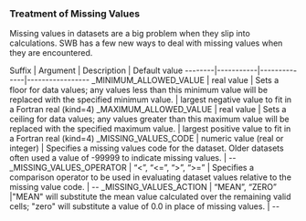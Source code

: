 ### Treatment of Missing Values ###

Missing values in datasets are a big problem when they slip into calculations. SWB has a few new ways to deal with missing values when they are encountered.

  Suffix  | Argument  |  Description |
  Default value
  --------|-----------|--------------|-----------------
_MINIMUM_ALLOWED_VALUE	  | real value	| Sets a floor for data values; any values less than this minimum value will be replaced with the specified minimum value. |	largest negative value to fit in a Fortran real (kind=4)
_MAXIMUM_ALLOWED_VALUE    |	real value	| Sets a ceiling for data values; any values greater than this maximum value will be replaced with the specified maximum value.	| largest positive value to fit in a Fortran real (kind=4)
_MISSING_VALUES_CODE	    | numeric value (real or integer)	| Specifies a missing values code for the dataset. Older datasets often used a value of -99999 to indicate missing values. |	--
_MISSING_VALUES_OPERATOR	| “<”, “<=”, “>”, “>=”	| Specifies a comparison operator to be used in evaluating dataset values relative to the missing value code. |	--
_MISSING_VALUES_ACTION	  | “MEAN”, “ZERO” |"MEAN" will substitute the mean value calculated over the remaining valid cells; "zero" will substitute a value of 0.0 in place of missing values.  | 	--
